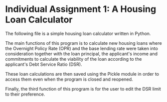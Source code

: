 # Individual Assignment 1: A Housing Loan Calculator
The following file is a simple housing loan calculator written in Python. 

The main functions of this program is to calculate new housing loans where the Overnight Policy Rate (OPR) and the base lending rate were taken into consideration together with the loan principal, the applicant's income and commitments to calculate the viability of the loan according to the applicant's Debt Service Ratio (DSR).

These loan calculations are then saved using the Pickle module in order to access them even when the program is closed and reopened. 

Finally, the third function of this program is for the user to edit the DSR limit to their preference. 
